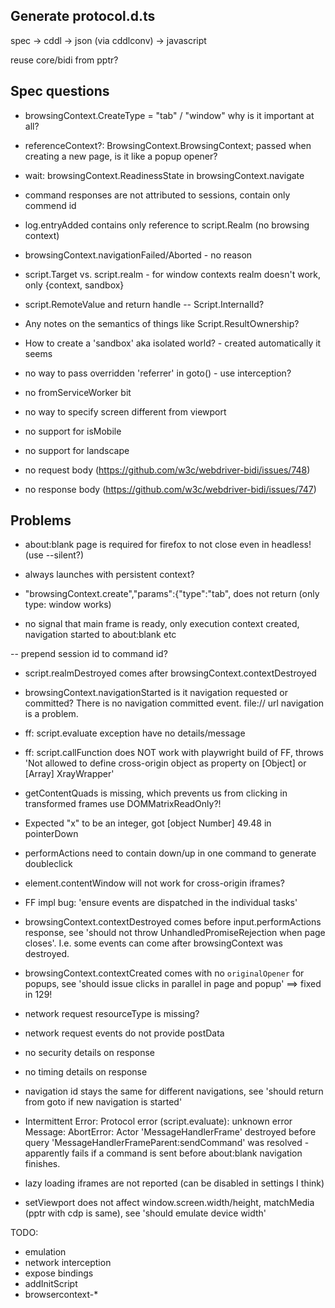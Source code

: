 
## Generate protocol.d.ts
spec -> cddl -> json (via cddlconv) -> javascript

reuse core/bidi from pptr?


## Spec questions
- browsingContext.CreateType = "tab" / "window"
  why is it important at all?
- referenceContext?: BrowsingContext.BrowsingContext; passed when creating a new page, is it like a popup opener?

- wait: browsingContext.ReadinessState in browsingContext.navigate

- command responses are not attributed to sessions, contain only commend id

- log.entryAdded contains only reference to script.Realm (no browsing context)

- browsingContext.navigationFailed/Aborted - no reason

- script.Target vs. script.realm - for window contexts realm doesn't work, only {context, sandbox}

- script.RemoteValue and return handle
-- Script.InternalId?

- Any notes on the semantics of things like Script.ResultOwnership?

- How to create a 'sandbox' aka isolated world? - created automatically it seems

- no way to pass overridden 'referrer' in goto()  - use interception?

- no fromServiceWorker bit

- no way to specify screen different from viewport

- no support for isMobile

- no support for landscape

- no request body (https://github.com/w3c/webdriver-bidi/issues/748)
- no response body (https://github.com/w3c/webdriver-bidi/issues/747)

## Problems
- about:blank page is required for firefox to not close even in headless! (use --silent?)

- always launches with persistent context?

- "browsingContext.create","params":{"type":"tab", does not return (only type: window works)

- no signal that main frame is ready, only execution context created, navigation started to about:blank etc

-- prepend session id to command id?

- script.realmDestroyed comes after browsingContext.contextDestroyed

- browsingContext.navigationStarted is it navigation requested or committed? There is no navigation committed event. file:// url navigation is a problem.

- ff: script.evaluate exception have no details/message

- ff: script.callFunction does NOT work with playwright build of FF, throws 'Not allowed to define cross-origin object as property on [Object] or [Array] XrayWrapper'

- getContentQuads is missing, which prevents us from clicking in transformed frames
  use DOMMatrixReadOnly?!

- Expected "x" to be an integer, got [object Number] 49.48 in pointerDown
- performActions need to contain down/up in one command to generate doubleclick

- element.contentWindow will not work for cross-origin iframes?

- FF impl bug: 'ensure events are dispatched in the individual tasks'

- browsingContext.contextDestroyed comes before input.performActions response, see 'should not throw UnhandledPromiseRejection when page closes'. I.e. some events can come after browsingContext was destroyed.

- browsingContext.contextCreated comes with no `originalOpener` for popups, see 'should issue clicks in parallel in page and popup' ==> fixed in 129!

- network request resourceType is missing?
- network request events do not provide postData
- no security details on response
- no timing details on response

- navigation id stays the same for different navigations, see 'should return from goto if new navigation is started'

- Intermittent Error: Protocol error (script.evaluate): unknown error
  Message: AbortError: Actor 'MessageHandlerFrame' destroyed before query 'MessageHandlerFrameParent:sendCommand' was resolved - apparently fails if a command is sent before about:blank navigation finishes.

-  lazy loading iframes are not reported (can be disabled in settings I think)

- setViewport does not affect window.screen.width/height, matchMedia (pptr with cdp is same), see 'should emulate device width'



TODO:
- emulation
- network interception
- expose bindings
- addInitScript
- browsercontext-*
